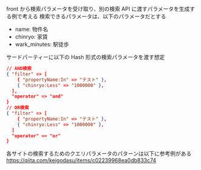 front から検索パラメータを受け取り、別の検索 API に渡すパラメータを生成する例で考える
検索できるパラメータは、以下のパラメータだとする

- name: 物件名
- chinryo: 家賃
- wark_minutes: 駅徒歩

サードパーティーに以下の Hash 形式の検索パラメータを渡す想定

```json
// AND検索
{ "filter" => [
    { "propertyName:In" => "テスト" },
    { "chinryo:Less" => "1000000" },
  ],
  "operator" => "and"
}
// OR検索
{ "filter" => [
    { "propertyName:In" => "テスト" },
    { "chinryo:Less" => "1000000" },
  ]
  "operator" => "or"
}
```

各サイトの検索するためのクエリパラメータのパターンは以下に参考例がある
https://qiita.com/keigodasu/items/c02239968ea0db833c74
